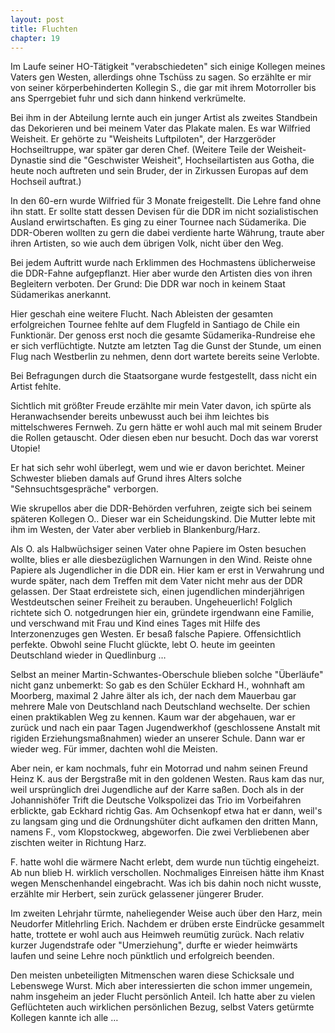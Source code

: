 ```yaml
---  
layout: post
title: Fluchten
chapter: 19
---  
```




Im Laufe seiner HO-Tätigkeit "verabschiedeten" sich einige Kollegen meines
Vaters gen Westen, allerdings ohne Tschüss zu sagen. So erzählte er mir von
seiner körperbehinderten Kollegin S., die gar mit ihrem Motorroller bis ans
Sperrgebiet fuhr und sich dann hinkend verkrümelte.

Bei ihm in der Abteilung lernte auch ein junger Artist als zweites Standbein
das Dekorieren und bei meinem Vater das Plakate malen. Es war Wilfried
Weisheit. Er gehörte zu "Weisheits Luftpiloten", der Harzgeröder
Hochseiltruppe, war später gar deren Chef. (Weitere Teile der
Weisheit-Dynastie sind die "Geschwister Weisheit", Hochseilartisten aus Gotha,
die heute noch auftreten und sein Bruder, der in Zirkussen Europas auf dem
Hochseil auftrat.)

In den 60-ern wurde Wilfried für 3 Monate freigestellt. Die Lehre fand ohne
ihn statt. Er sollte statt dessen Devisen für die DDR im nicht sozialistischen
Ausland erwirtschaften. Es ging zu einer Tournee nach Südamerika. Die
DDR-Oberen wollten zu gern die dabei verdiente harte Währung, traute aber
ihren Artisten, so wie auch dem übrigen Volk, nicht über den Weg.

Bei jedem Auftritt wurde nach Erklimmen des Hochmastens üblicherweise die
DDR-Fahne aufgepflanzt. Hier aber wurde den Artisten dies von ihren Begleitern
verboten. Der Grund: Die DDR war noch in keinem Staat Südamerikas anerkannt.

Hier geschah eine weitere Flucht. Nach Ableisten der gesamten erfolgreichen
Tournee fehlte auf dem Flugfeld in Santiago de Chile ein Funktionär. Der
genoss erst noch die gesamte Südamerika-Rundreise ehe er sich verflüchtigte.
Nutzte am letzten Tag die Gunst der Stunde, um einen Flug nach Westberlin zu
nehmen, denn dort wartete bereits seine Verlobte.

Bei Befragungen durch die Staatsorgane wurde festgestellt, dass nicht ein
Artist fehlte.

Sichtlich mit größter Freude erzählte mir mein Vater davon, ich spürte als
Heranwachsender bereits unbewusst auch bei ihm leichtes bis mittelschweres
Fernweh. Zu gern hätte er wohl auch mal mit seinem Bruder die Rollen
getauscht. Oder diesen eben nur besucht. Doch das war vorerst Utopie!

Er hat sich sehr wohl überlegt, wem und wie er davon berichtet. Meiner
Schwester blieben damals auf Grund ihres Alters solche "Sehnsuchtsgespräche"
verborgen.

Wie skrupellos aber die DDR-Behörden verfuhren, zeigte sich bei seinem
späteren Kollegen O.. Dieser war ein Scheidungskind. Die Mutter lebte mit ihm
im Westen, der Vater aber verblieb in Blankenburg/Harz.

Als O. als Halbwüchsiger seinen Vater ohne Papiere im Osten besuchen wollte,
blies er alle diesbezüglichen Warnungen in den Wind. Reiste ohne Papiere als
Jugendlicher in die DDR ein. Hier kam er erst in Verwahrung und wurde später,
nach dem Treffen mit dem Vater nicht mehr aus der DDR gelassen. Der Staat
erdreistete sich, einen jugendlichen minderjährigen Westdeutschen seiner
Freiheit zu berauben. Ungeheuerlich! Folglich richtete sich O. notgedrungen
hier ein, gründete irgendwann eine Familie, und verschwand mit Frau und Kind
eines Tages mit Hilfe des Interzonenzuges gen Westen. Er besaß falsche
Papiere. Offensichtlich perfekte. Obwohl seine Flucht glückte, lebt O. heute
im geeinten Deutschland wieder in Quedlinburg …

Selbst an meiner Martin-Schwantes-Oberschule blieben solche "Überläufe" nicht
ganz unbemerkt: So gab es den Schüler Eckhard H., wohnhaft am Moorberg,
maximal 2 Jahre älter als ich, der nach dem Mauerbau gar mehrere Male von
Deutschland nach Deutschland wechselte. Der schien einen praktikablen Weg zu
kennen. Kaum war der abgehauen, war er zurück und nach ein paar Tagen
Jugendwerkhof (geschlossene Anstalt mit rigiden Erziehungsmaßnahmen) wieder an
unserer Schule. Dann war er wieder weg. Für immer, dachten wohl die Meisten.

Aber nein, er kam nochmals, fuhr ein Motorrad und nahm seinen Freund Heinz K.
aus der Bergstraße mit in den goldenen Westen. Raus kam das nur, weil
ursprünglich drei Jugendliche auf der Karre saßen. Doch als in der
Johannishöfer Trift die Deutsche Volkspolizei das Trio im Vorbeifahren
erblickte, gab Eckhard richtig Gas. Am Ochsenkopf etwa hat er dann, weil's zu
langsam ging und die Ordnungshüter dicht aufkamen den dritten Mann, namens F.,
vom Klopstockweg, abgeworfen. Die zwei Verbliebenen aber zischten weiter in
Richtung Harz.

F. hatte wohl die wärmere Nacht erlebt, dem wurde nun tüchtig eingeheizt. Ab
nun blieb H. wirklich verschollen. Nochmaliges Einreisen hätte ihm Knast wegen
Menschenhandel eingebracht. Was ich bis dahin noch nicht wusste, erzählte mir
Herbert, sein zurück gelassener jüngerer Bruder.

Im zweiten Lehrjahr türmte, naheliegender Weise auch über den Harz, mein
Neudorfer Mitlehrling Erich. Nachdem er drüben erste Eindrücke gesammelt
hatte, trottete er wohl auch aus Heimweh reumütig zurück. Nach relativ kurzer
Jugendstrafe oder "Umerziehung", durfte er wieder heimwärts laufen und seine
Lehre noch pünktlich und erfolgreich beenden.

Den meisten unbeteiligten Mitmenschen waren diese Schicksale und Lebenswege
Wurst. Mich aber interessierten die schon immer ungemein, nahm insgeheim an
jeder Flucht persönlich Anteil. Ich hatte aber zu vielen Geflüchteten auch
wirklichen persönlichen Bezug, selbst Vaters getürmte Kollegen kannte ich alle
…

